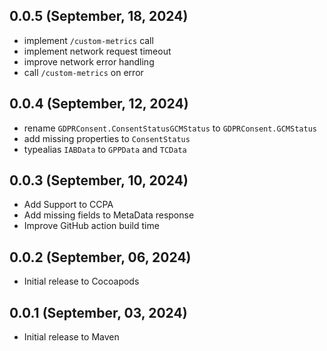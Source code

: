 ## 0.0.5 (September, 18, 2024)
* implement `/custom-metrics` call
* implement network request timeout
* improve network error handling
* call `/custom-metrics` on error

## 0.0.4 (September, 12, 2024)
* rename `GDPRConsent.ConsentStatusGCMStatus` to `GDPRConsent.GCMStatus`
* add missing properties to `ConsentStatus`
* typealias `IABData` to `GPPData` and `TCData`

## 0.0.3 (September, 10, 2024)
* Add Support to CCPA
* Add missing fields to MetaData response
* Improve GitHub action build time

## 0.0.2 (September, 06, 2024)
* Initial release to Cocoapods

## 0.0.1 (September, 03, 2024)
* Initial release to Maven
